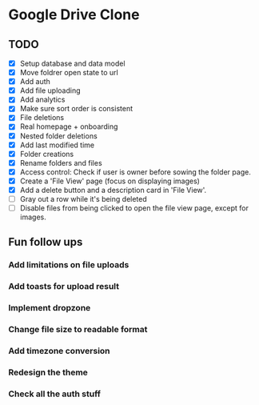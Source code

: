 # Google Drive Clone

## TODO

- [x] Setup database and data model
- [x] Move foldrer open state to url
- [x] Add auth
- [x] Add file uploading
- [x] Add analytics
- [x] Make sure sort order is consistent
- [x] File deletions
- [x] Real homepage + onboarding
- [x] Nested folder deletions
- [x] Add last modified time
- [x] Folder creations
- [x] Rename folders and files
- [x] Access control: Check if user is owner before sowing the folder page.
- [x] Create a 'File View' page (focus on displaying images)
- [x] Add a delete button and a description card in 'File View'.
- [ ] Gray out a row while it's being deleted
- [ ] Disable files from being clicked to open the file view page, except for images.

## Fun follow ups

### Add limitations on file uploads

### Add toasts for upload result

### Implement dropzone

### Change file size to readable format

### Add timezone conversion

### Redesign the theme

### Check all the auth stuff
